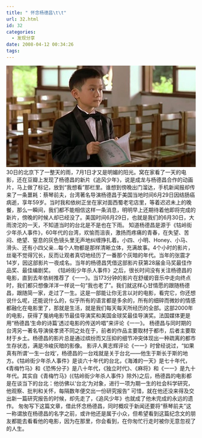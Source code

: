 ```yaml
---
title: " 怀念杨德昌\t\t"
url: 32.html
id: 32
categories:
  - 发现分享
date: 2008-04-12 00:34:26
tags:
---
```


![一一](../../images//2008/04/yiyi.jpg) 30日的北京下了一整天的雨，7月1日才又是明媚的阳光。窝在家看了一天的电影，还在豆瓣上发现了杨德昌的新片《追风少年》，说是成龙与杨德昌合作的动画片，马上做了标记，放到“我想看”那栏里。谁想到傍晚出门溜达，手机新闻报却传来了一条噩耗：蔡琴前夫，台湾著名导演杨德昌于美国当地时间6月29日因结肠癌病逝，享年59岁。当时我和依树正坐在家对面西蜀老宅店里，等着迟迟未上的晚餐，那么一瞬间，我们都不能相信这样一条消息，明明早上还期待着他即将完成的新片，傍晚的时候人却已经没了。美国时间6月29日，也就是我们的6月30日，大雨滂沱的一天，不知道当时的台北是不是也在下雨。 知道杨德昌是源于《牯岭街少年杀人事件》，60年代的台湾，欢愉而沮丧，激扬而疼痛的青春，在失望、苦闷、绝望、窒息的灰色镜头里无声地纠缠挣扎着。小四、小明、Honey、小马、滑头、还有小四父亲…每个人物都是那样清晰立体，充满故事。4个小时的影片，丝毫不觉得冗长，反而让观者真切地经历了一番那个灰暗的年代。当年的张震才14岁，因这部影片一夜成名。当年的杨德昌凭借这部影片获第28届金马奖最佳作品奖、最佳编剧奖。 《牯岭街少年杀人事件》之后，很长时间没有关注杨德昌的电影，直到去年依树推荐了《一一》。当173分钟的影片在舒缓的音乐中走向终点时，我们都只想像洋洋一样说一句“我也老了”。我们就这样心甘情愿的跟随杨德昌，跟随简一家，走过了一生。这是一部能让你无言以对的电影，看完它，你还想说什么呢，还能说什么的，似乎所有的语言都是多余的，所有的细碎而微妙的情感都融化在电影里了，那就是生活，就是我们每天每天所经历的全部。这部2000年的电影，获得了戛纳电影节最佳导演奖和美国金球奖最佳导演奖。法国媒体更是用“杨德昌‘生命的诗篇’透过电影的传送吟唱”来评论《一一》。 杨德昌与同时期的台湾另一著名导演侯孝贤不同之处在于，前者的作品主要取材于都市，后者主要取材于乡土。杨德昌的影片总是通过缤纷而又压抑的细节冲突体现出一种疏离的都市生存状态，满是冷峻灰暗的影像。 影评人黄志辉评论《一一》时曾经说过，“如果真有所谓‘一生一台戏’，杨德昌的一台戏就是关于台北——他生于斯长于斯的地方。《牯岭街少年杀人事件》是谈六十年代的台北，《海滩的一天》是七十年代，《青梅竹马》和《恐怖分子》是八十年代，《独立时代》、《麻将》和《一一》是九十年代。其实自《青梅竹马》(《牯岭街少年杀人事件》除外)之后，杨德昌的电影都是在谈当下的台北：他彷佛以‘台北’为对象，进行一项为期一生的社会科学研究，他观察、批判和关怀，每隔数年便交出一份研究报告” 可惜，就在他还没来得及交出新一篇研究报告的时候，却先走了，《追风少年》也就成了他未完成的永远的遗作。 匆匆写下这篇文章，借此怀念杨德昌，同时概叹于新闻还要将“蔡琴前夫”这一称谓放在杨德昌的名字之前，或许他还是属于小众，但希望看到这篇纪念文的朋友都能去看看他的电影，因为在那里，你会看到，在你匆忙行走时被你无意忽视了的人生。